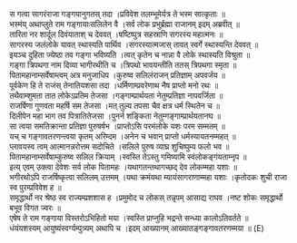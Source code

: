 

  
स गत्वा सागरंराजा गङ्गयानुगतस् तदा ।प्रविवेश तलम्भूमेर्यत्र ते भस्म सात्कृताः  ॥   
भस्मंय् अथाप्लुते राम गङ्गायाःसलिलेन वै ।सर्व लोक प्रभुर्ब्रह्मा राजानम् इदम् अब्रवीत्  ॥   
तारिता नर शार्दूल दिवंयाताश् च देववत् ।षष्टिष्पुत्र सहस्राणि सगरस्य महात्मनः  ॥   
सागरस्य जलंलोके यावत् स्थास्यति पार्थिव ।सगरस्यात्मजास् तावत् स्वर्गे स्थास्यन्ति देववत्  ॥   
इयञ्च दुहिता ज्येष्ठा तव गङ्गा भविष्यति ।त्वत् कृतेन च नान्ना वै लोके स्थास्यति विश्रुता  ॥   
गङ्गा त्रिपथगा नाम दिव्या भागीरथीति च ।त्रिपथो भावयन्तीति ततस् त्रिपथगा स्मृता  ॥   
पितामहानाम्सर्वेषाम्त्वम् अत्र मनुजाधिप ।कुरुष्व सलिलंराजन् प्रतिज्ञाम् अपवर्जय  ॥   
पूर्वकेण हि ते राजंस् तेनातियशसा तदा ।धर्मिणाम्प्रवरेणाथ नैष प्राप्तो मनो रथः  ॥   
तथैवाम्शुमता तात लोकेऽप्रतिम तेजसा ।गङ्गाम्प्रार्थयता नेतुम्प्रतिज्ञा नापवर्जिता  ॥   
राजर्षिणा गुणवता महर्षि सम तेजसा ।मत् तुल्य तपसा चैव क्षत्र धर्म स्थितेन च  ॥   
दिलीपेन महा भाग तव पित्रातितेजसा ।पुनर्न शङ्किता नेतुम्गङ्गाम्प्रार्थयतानघ  ॥   
सा त्वया समतिक्रान्ता प्रतिज्ञा पुरुषर्षभ ।प्राप्तोऽसि परमंलोके यशः परम सम्मतम्  ॥   
यच् च गङ्गावतरणन्त्वया कृतम् अरिम्दम ।अनेन च भवान् प्राप्तो धर्मस्यायतनम्महत्  ॥   
प्लावयस्व त्वम् आत्मानन्नरोत्तम सदोचिते ।सलिले पुरुष व्याघ्र शुचिष्पुम्य फलो भव  ॥   
पितामहानाम्सर्वेषाम्कुरुष्व सलिल क्रियाम् ।स्वस्ति तेऽस्तु गमिष्यामि स्वंलोकङ्गंयताम्नृप  ॥   
इत्य् एवम् उक्त्वा देवेशः सर्व लोक पितामहः ।यथागतन्तथागच्छद् देव लोकम्महा यशाः  ॥   
भगीरथोऽपि राजर्षिष्कृत्वा सलिलम् उत्तमम् ।यथा क्रमंयथा म्यायंसागराणाम्महा यशाः ।कृतोदकः शुची राजा स्व पुरम्प्रविवेश ह  ॥   
समृद्धार्थो नर श्रेष्ठ स्व राज्यम्प्रशशास ह ।प्रमुमोद च लोकस् तन्नृपम् आसाद्य राघव ।नष्ट शोकः समृद्धार्थो बभूव विगत ज्वरः  ॥   
एषेष ते राम गङ्गाया विस्तरोऽभिहितो मया ।स्वस्ति प्राप्नुहि भद्रन्ते सन्ध्या कालोऽतिवर्तते  ॥   
धंयंयशस्यम् आयुष्यंस्वर्ग्यम्पुत्र्यम् अथापि च ।इदम् आख्यानम् आख्यातङ्गङ्गावतरणम्मया  ॥ (E)  
